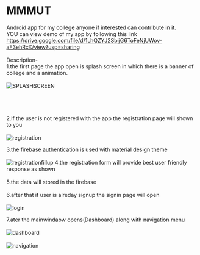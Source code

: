 # MMMUT
Android app for my college anyone if interested can contribute in it.<br>
YOU can view demo of my app by following this link<br>
https://drive.google.com/file/d/1LhQZYJ2SbijG6ToFeNjUWov-aF3ehRcX/view?usp=sharing
<br><br>
Description-<br>
1.the first page the app open is splash screen in which there is a banner of college and a animation.<br><br>
![SPLASHSCREEN](https://user-images.githubusercontent.com/85097442/142750343-e551850b-45f3-41bc-a570-c5a4d575425a.jpg)
<br>
<br><br><br><br>
2.if the user is not registered with the app the registration page will shown to you<br><br>
![registration](https://user-images.githubusercontent.com/85097442/142750382-b84515c4-4e19-4ac1-bfc1-a1743b381f87.jpg)

3.the firebase authentication is used with material design theme<br><br>
![registrationfillup](https://user-images.githubusercontent.com/85097442/142750387-d1e30d3f-9d77-42a4-8b2c-b596f31cc159.jpg)
4.the registration form will provide best user friendly response as shown<br><br>
5.the data will stored in the firebase <br><br>
6.after that if user is alreday signup the signin page will open <br><br>
![login](https://user-images.githubusercontent.com/85097442/142750397-5b7b580f-e32f-4dd4-a6c8-66c2ad9c19c1.jpg)

7.ater the mainwindaow opens(Dashboard) along with navigation menu<br><br>
![dashboard](https://user-images.githubusercontent.com/85097442/142750406-33c0fa07-c6c2-46ab-b809-87f9a5e787a2.jpg)<br><br>
![navigation](https://user-images.githubusercontent.com/85097442/142750415-17d2bb89-f5de-4caa-9841-e8e7447d7106.jpg)
<br><br><br>


